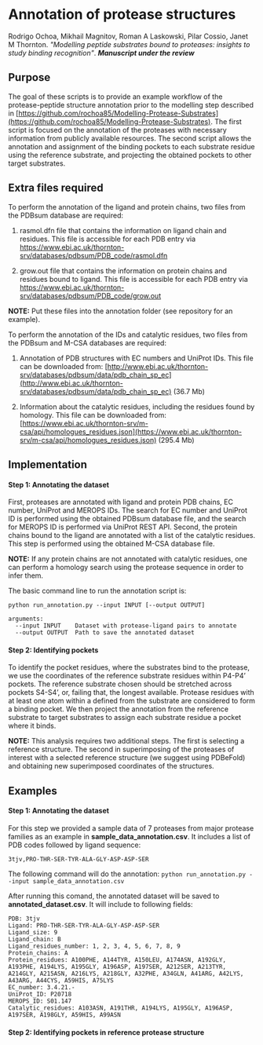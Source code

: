 # Annotation of protease structures

Rodrigo Ochoa, Mikhail Magnitov, Roman A Laskowski, Pilar Cossio, Janet M Thornton. *"Modelling peptide substrates bound to proteases: insights to study binding recognition"*. ***Manuscript under the review***

## Purpose

The goal of these scripts is to provide an example workflow of the protease-peptide structure annotation prior to the modelling step described in [https://github.com/rochoa85/Modelling-Protease-Substrates](https://github.com/rochoa85/Modelling-Protease-Substrates). The first script is focused on the annotation of the proteases with necessary information from publicly available resources. The second script allows the annotation and assignment of the binding pockets to each substrate residue using the reference substrate, and projecting the obtained pockets to other target substrates.

## Extra files required

To perform the annotation of the ligand and protein chains, two files from the PDBsum database are required:

1. rasmol.dfn file that contains the information on ligand chain and residues. This file is accessible for each PDB entry via https://www.ebi.ac.uk/thornton-srv/databases/pdbsum/PDB_code/rasmol.dfn

2. grow.out file that contains the information on protein chains and residues bound to ligand. This file is accessible for each PDB entry via https://www.ebi.ac.uk/thornton-srv/databases/pdbsum/PDB_code/grow.out

**NOTE:** Put these files into the annotation folder (see repository for an example).

To perform the annotation of the IDs and catalytic residues, two files from the PDBsum and M-CSA databases are required:

1. Annotation of PDB structures with EC numbers and UniProt IDs. This file can be downloaded from: [http://www.ebi.ac.uk/thornton-srv/databases/pdbsum/data/pdb_chain_sp_ec](http://www.ebi.ac.uk/thornton-srv/databases/pdbsum/data/pdb_chain_sp_ec) (36.7 Mb)

2. Information about the catalytic residues, including the residues found by homology. This file can be downloaded from: [https://www.ebi.ac.uk/thornton-srv/m-csa/api/homologues_residues.json](https://www.ebi.ac.uk/thornton-srv/m-csa/api/homologues_residues.json) (295.4 Mb)

## Implementation

#### Step 1: Annotating the dataset
First, proteases are annotated with ligand and protein PDB chains, EC number, UniProt and MEROPS IDs. The search for EC number and UniProt ID is performed using the obtained PDBsum database file, and the search for MEROPS ID is performed via UniProt REST API. Second, the protein chains bound to the ligand are annotated with a list of the catalytic residues. This step is performed using the obtained M-CSA database file.

**NOTE:** If any protein chains are not annotated with catalytic residues, one can perform a homology search using the protease sequence in order to infer them.

The basic command line to run the annotation script is:

```
python run_annotation.py --input INPUT [--output OUTPUT]

arguments:
  --input INPUT    Dataset with protease-ligand pairs to annotate
  --output OUTPUT  Path to save the annotated dataset
```

#### Step 2: Identifying pockets
To identify the pocket residues, where the substrates bind to the protease, we use the coordinates of the reference substrate residues within P4-P4’ pockets. The reference substrate chosen should be stretched across pockets S4-S4’, or, failing that, the longest available. Protease residues with at least one atom within a defined from the substrate are considered to form a binding pocket. We then project the annotation from the reference substrate to target substrates to assign each substrate residue a pocket where it binds.

**NOTE:** This analysis requires two additional steps. The first is selecting a reference structure. The second in superimposing of the proteases of interest with a selected reference structure (we suggest using PDBeFold) and obtaining new superimposed coordinates of the structures.

## Examples

#### Step 1: Annotating the dataset

For this step we provided a sample data of 7 proteases from major protease families as an example in **sample_data_annotation.csv**. It includes a list of PDB codes followed by ligand sequence:

```
3tjv,PRO-THR-SER-TYR-ALA-GLY-ASP-ASP-SER
```

The following command will do the annotation: `python run_annotation.py --input sample_data_annotation.csv`

After running this comand, the annotated dataset will be saved to **annotated_dataset.csv**. It will include to following fields:

```
PDB: 3tjv
Ligand: PRO-THR-SER-TYR-ALA-GLY-ASP-ASP-SER
Ligand_size: 9
Ligand_chain: B
Ligand_residues_number: 1, 2, 3, 4, 5, 6, 7, 8, 9
Protein_chains: A
Protein_residues: A100PHE, A144TYR, A150LEU, A174ASN, A192GLY, A193PHE, A194LYS, A195GLY, A196ASP, A197SER, A212SER, A213TYR, A214GLY, A215ASN, A216LYS, A218GLY, A32PHE, A34GLN, A41ARG, A42LYS, A43ARG, A44CYS, A59HIS, A75LYS
EC_number: 3.4.21.-
UniProt_ID: P20718
MEROPS_ID: S01.147
Catalytic_residues: A103ASN, A191THR, A194LYS, A195GLY, A196ASP, A197SER, A198GLY, A59HIS, A99ASN
```

#### Step 2: Identifying pockets in reference protease structure

